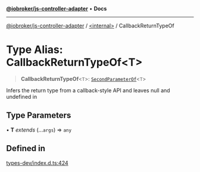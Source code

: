 [**@iobroker/js-controller-adapter**](../../README.md) • **Docs**

***

[@iobroker/js-controller-adapter](../../globals.md) / [\<internal\>](../README.md) / CallbackReturnTypeOf

# Type Alias: CallbackReturnTypeOf\<T\>

> **CallbackReturnTypeOf**\<`T`\>: [`SecondParameterOf`](SecondParameterOf.md)\<`T`\>

Infers the return type from a callback-style API and leaves null and undefined in

## Type Parameters

• **T** *extends* (...`args`) => `any`

## Defined in

[types-dev/index.d.ts:424](https://github.com/ioBroker/ioBroker.js-controller/blob/664d3c56250ad4e09c02e3cf6b90746a581d9f55/packages/types-dev/index.d.ts#L424)
